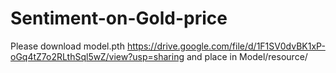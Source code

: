 # Sentiment-on-Gold-price

Please download model.pth https://drive.google.com/file/d/1F1SV0dvBK1xP-oGq4tZ7o2RLthSql5wZ/view?usp=sharing and place in Model/resource/
